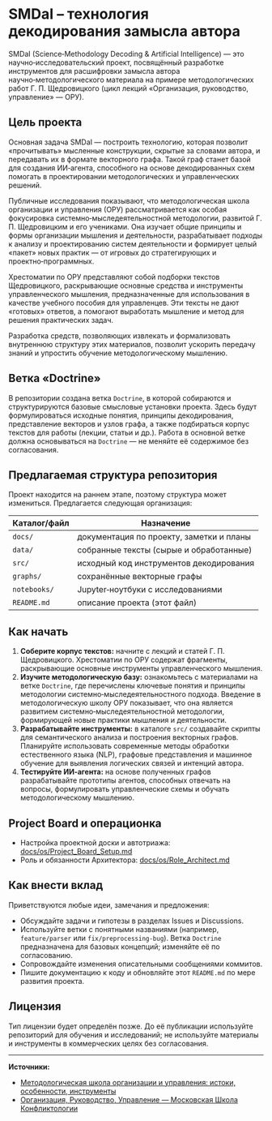 # SMDaI – технология декодирования замысла автора

SMDaI (Science‑Methodology Decoding & Artificial Intelligence) — это научно‑исследовательский проект, посвящённый разработке инструментов для расшифровки замысла автора научно‑методологического материала на примере методологических работ Г. П. Щедровицкого (цикл лекций «Организация, руководство, управление» — ОРУ).

## Цель проекта

Основная задача SMDaI — построить технологию, которая позволит «прочитывать» мысленные конструкции, скрытые за словами автора, и передавать их в формате векторного графа. Такой граф станет базой для создания ИИ‑агента, способного на основе декодированных схем помогать в проектировании методологических и управленческих решений.

Публичные исследования показывают, что методологическая школа организации и управления (ОРУ) рассматривается как особая фокусировка системно‑мыследеятельностной методологии, развитой Г. П. Щедровицким и его учениками. Она изучает общие принципы и формы организации мышления и деятельности, разрабатывает подходы к анализу и проектированию систем деятельности и формирует целый «пакет» новых практик — от игровых до стратегирующих и проектно‑программных.

Хрестоматии по ОРУ представляют собой подборки текстов Щедровицкого, раскрывающие основные средства и инструменты управленческого мышления, предназначенные для использования в качестве учебного пособия для управленцев. Эти тексты не дают «готовых» ответов, а помогают выработать мышление и метод для решения практических задач.

Разработка средств, позволяющих извлекать и формализовать внутреннюю структуру этих материалов, позволит ускорить передачу знаний и упростить обучение методологическому мышлению.

## Ветка «Doctrine»

В репозитории создана ветка `Doctrine`, в которой собираются и структурируются базовые смысловые установки проекта. Здесь будут формулироваться исходные понятия, принципы декодирования, представление векторов и узлов графа, а также подбираться корпус текстов для работы (лекции, статьи и др.). Работа в основной ветке должна основываться на `Doctrine` — не меняйте её содержимое без согласования.

## Предлагаемая структура репозитория

Проект находится на раннем этапе, поэтому структура может измениться. Предлагается следующая организация:

| Каталог/файл | Назначение                                       |
|--------------|--------------------------------------------------|
| `docs/`        | документация по проекту, заметки и планы         |
| `data/`        | собранные тексты (сырые и обработанные)          |
| `src/`         | исходный код инструментов декодирования          |
| `graphs/`      | сохранённые векторные графы                      |
| `notebooks/`   | Jupyter‑ноутбуки с исследованиями                |
| `README.md`    | описание проекта (этот файл)                     |

## Как начать

1. **Соберите корпус текстов:** начните с лекций и статей Г. П. Щедровицкого. Хрестоматии по ОРУ содержат фрагменты, раскрывающие основные инструменты управленческого мышления.
2. **Изучите методологическую базу:** ознакомьтесь с материалами на ветке `Doctrine`, где перечислены ключевые понятия и принципы методологии системно‑мыследеятельностного подхода. Введение в методологическую школу ОРУ показывает, что она является развитием системно‑мыследеятельностной методологии, формирующей новые практики мышления и деятельности.
3. **Разрабатывайте инструменты:** в каталоге `src/` создавайте скрипты для семантического анализа и построения векторных графов. Планируйте использовать современные методы обработки естественного языка (NLP), графовые представления и машинное обучение для выявления логических связей и интенций автора.
4. **Тестируйте ИИ‑агента:** на основе полученных графов разрабатывайте прототипы агентов, способных отвечать на вопросы, формулировать управленческие схемы и обучать методологическому мышлению.

## Project Board и операционка

- Настройка проектной доски и автотриажа: [docs/os/Project_Board_Setup.md](docs/os/Project_Board_Setup.md)
- Роль и обязанности Архитектора: [docs/os/Role_Architect.md](docs/os/Role_Architect.md)

## Как внести вклад

Приветствуются любые идеи, замечания и предложения:

* Обсуждайте задачи и гипотезы в разделах Issues и Discussions.
* Используйте ветки с понятными названиями (например, `feature/parser` или `fix/preprocessing-bug`). Ветка `Doctrine` предназначена для базовых концепций; изменяйте её по согласованию.
* Сопровождайте изменения описательными сообщениями коммитов.
* Пишите документацию к коду и обновляйте этот `README.md` по мере развития проекта.

## Лицензия

Тип лицензии будет определён позже. До её публикации используйте репозиторий для обучения и исследований; не используйте материалы и инструменты в коммерческих целях без согласования.

---
**Источники:**
* [Методологическая школа организации и управления: истоки, особенности, инструменты](https://www.fondgp.ru/old/lib/chteniya/x/pub/9.html)
* [Организация, Руководство, Управление — Московская Школа Конфликтологии](https://conflictmanagement.ru/organizatsiya-rukovodstvo-upravlenie/)

